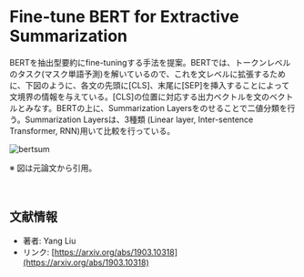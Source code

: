 # Fine-tune BERT for Extractive Summarization

BERTを抽出型要約にfine-tuningする手法を提案。BERTでは、トークンレベルのタスク(マスク単語予測)を解いているので、これを文レベルに拡張するために、下図のように、各文の先頭に[CLS]、末尾に[SEP]を挿入することによって文境界の情報を与えている。[CLS]の位置に対応する出力ベクトルを文のベクトルとみなす。BERTの上に、Summarization Layersをのせることで二値分類を行う。Summarization Layersは、3種類 (Linear layer, Inter-sentence Transformer, RNN)用いて比較を行っている。



![bertsum](https://user-images.githubusercontent.com/53220859/63507683-3ffb6000-c513-11e9-99d8-edfe75387c28.png)

※ 図は元論文から引用。

<br>





## 文献情報

- 著者: Yang Liu
- リンク: [https://arxiv.org/abs/1903.10318](https://arxiv.org/abs/1903.10318)

